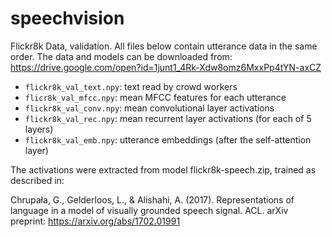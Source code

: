 # speechvision



Flickr8k Data, validation. All files below contain utterance data in the same order.
The data and models can be downloaded from: https://drive.google.com/open?id=1junt1_4Rk-Xdw8omz6MxxPp4tYN-axCZ


- `flickr8k_val_text.npy`: text read by crowd workers
- `flicr8k_val_mfcc.npy`:  mean MFCC features for each utterance
- `flickr8k_val_conv.npy`: mean convolutional layer activations
- `flickr8k_val_rec.npy`:  mean recurrent layer activations (for each of 5 layers)
- `flickr8k_val_emb.npy`:  utterance embeddings (after the self-attention layer)

The activations were extracted from model flickr8k-speech.zip, trained as described in:

Chrupała, G., Gelderloos, L., & Alishahi, A. (2017). Representations of language in a model of visually grounded speech signal. ACL. arXiv preprint: https://arxiv.org/abs/1702.01991


